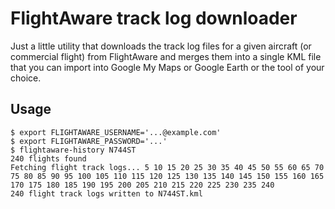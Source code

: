 # FlightAware track log downloader

Just a little utility that downloads the track log files for a given aircraft (or commercial flight) from FlightAware and merges them into a single KML file that you can import into Google My Maps or Google Earth or the tool of your choice.

## Usage

```
$ export FLIGHTAWARE_USERNAME='...@example.com'
$ export FLIGHTAWARE_PASSWORD='...'
$ flightaware-history N744ST
240 flights found
Fetching flight track logs... 5 10 15 20 25 30 35 40 45 50 55 60 65 70 75 80 85 90 95 100 105 110 115 120 125 130 135 140 145 150 155 160 165 170 175 180 185 190 195 200 205 210 215 220 225 230 235 240 
240 flight track logs written to N744ST.kml
```